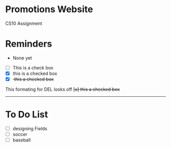 # Promotions Website
CS10 Assignment 

# Reminders 
- None yet

- [ ] This is a check box
- [x] this is a checked box
- [x] <del> this a checked box </del>

This formating for DEL looks off
<del> [x] this a checked box </del>

---

# To Do List

- [ ] designing Fields 
- [ ] soccer 
- [ ] baseball
